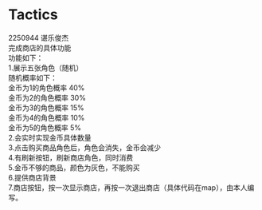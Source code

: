 # Tactics
2250944 谌乐俊杰<br/>
<font face="黑体">完成商店的具体功能 </font>  
功能如下：  
1.展示五张角色（随机）  
随机概率如下：  
金币为1的角色概率 40%  
金币为2的角色概率 30%  
金币为3的角色概率 15%  
金币为4的角色概率 10%  
金币为5的角色概率 5%  
2.会实时实现金币具体数量  
3.点击购买商品角色后，角色会消失，金币会减少  
4.有刷新按钮，刷新商店角色，同时消费  
5.金币不够的商品，颜色为灰色，不能购买  
6.提供商店背景  
7.商店按钮，按一次显示商店，再按一次退出商店（具体代码在map），由本人编写。  
